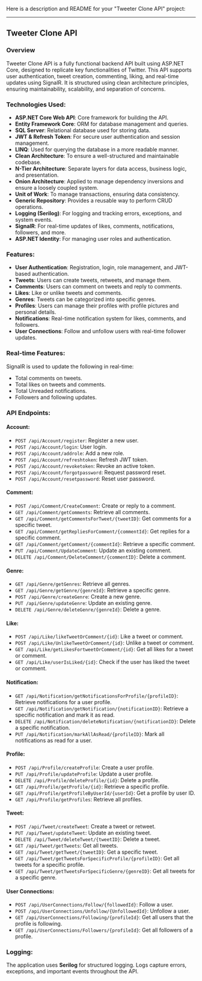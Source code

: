 Here is a description and README for your "Tweeter Clone API" project:

---

## Tweeter Clone API

### Overview
Tweeter Clone API is a fully functional backend API built using ASP.NET Core, designed to replicate key functionalities of Twitter. This API supports user authentication, tweet creation, commenting, liking, and real-time updates using SignalR. It is structured using clean architecture principles, ensuring maintainability, scalability, and separation of concerns.

### Technologies Used:
- **ASP.NET Core Web API**: Core framework for building the API.
- **Entity Framework Core**: ORM for database management and queries.
- **SQL Server**: Relational database used for storing data.
- **JWT & Refresh Token**: For secure user authentication and session management.
- **LINQ**: Used for querying the database in a more readable manner.
- **Clean Architecture**: To ensure a well-structured and maintainable codebase.
- **N-Tier Architecture**: Separate layers for data access, business logic, and presentation.
- **Onion Architecture**: Applied to manage dependency inversions and ensure a loosely coupled system.
- **Unit of Work**: To manage transactions, ensuring data consistency.
- **Generic Repository**: Provides a reusable way to perform CRUD operations.
- **Logging (Serilog)**: For logging and tracking errors, exceptions, and system events.
- **SignalR**: For real-time updates of likes, comments, notifications, followers, and more.
- **ASP.NET Identity**: For managing user roles and authentication.

### Features:
- **User Authentication**: Registration, login, role management, and JWT-based authentication.
- **Tweets**: Users can create tweets, retweets, and manage them.
- **Comments**: Users can comment on tweets and reply to comments.
- **Likes**: Like or unlike tweets and comments.
- **Genres**: Tweets can be categorized into specific genres.
- **Profiles**: Users can manage their profiles with profile pictures and personal details.
- **Notifications**: Real-time notification system for likes, comments, and followers.
- **User Connections**: Follow and unfollow users with real-time follower updates.
  
### Real-time Features:
SignalR is used to update the following in real-time:
- Total comments on tweets.
- Total likes on tweets and comments.
- Total Unreaded notifications.
- Followers and following updates.

### API Endpoints:

#### Account:
- `POST /api/Account/register`: Register a new user.
- `POST /api/Account/login`: User login.
- `POST /api/Account/addrole`: Add a new role.
- `POST /api/Account/refreshtoken`: Refresh JWT token.
- `POST /api/Account/revoketoken`: Revoke an active token.
- `POST /api/Account/forgotpassword`: Request password reset.
- `POST /api/Account/resetpassword`: Reset user password.

#### Comment:
- `POST /api/Comment/CreateComment`: Create or reply to a comment.
- `GET /api/Comment/getComments`: Retrieve all comments.
- `GET /api/Comment/getCommentsForTweet/{tweetID}`: Get comments for a specific tweet.
- `GET /api/Comment/getRepliesForComment/{commentId}`: Get replies for a specific comment.
- `GET /api/Comment/getComment/{commentId}`: Retrieve a specific comment.
- `PUT /api/Comment/UpdateComment`: Update an existing comment.
- `DELETE /api/Comment/DeleteComment/{commentID}`: Delete a comment.

#### Genre:
- `GET /api/Genre/getGenres`: Retrieve all genres.
- `GET /api/Genre/getGenre/{genreId}`: Retrieve a specific genre.
- `POST /api/Genre/createGenre`: Create a new genre.
- `PUT /api/Genre/updateGenre`: Update an existing genre.
- `DELETE /api/Genre/deleteGenre/{genreId}`: Delete a genre.

#### Like:
- `POST /api/Like/likeTweetOrComment/{id}`: Like a tweet or comment.
- `POST /api/Like/UnlikeTweetOrComment/{id}`: Unlike a tweet or comment.
- `GET /api/Like/getLikesFortweetOrComment/{id}`: Get all likes for a tweet or comment.
- `GET /api/Like/userIsLiked/{id}`: Check if the user has liked the tweet or comment.

#### Notification:
- `GET /api/Notification/getNotificationsForProfile/{profileID}`: Retrieve notifications for a user profile.
- `GET /api/Notification/getNotification/{notificationID}`: Retrieve a specific notification and mark it as read.
- `DELETE /api/Notification/deleteNotification/{notificationID}`: Delete a specific notification.
- `PUT /api/Notification/markAllAsRead/{profileID}`: Mark all notifications as read for a user.

#### Profile:
- `POST /api/Profile/createProfile`: Create a user profile.
- `PUT /api/Profile/updateProfile`: Update a user profile.
- `DELETE /api/Profile/deleteProfile/{id}`: Delete a profile.
- `GET /api/Profile/getProfile/{id}`: Retrieve a specific profile.
- `GET /api/Profile/getProfileByUserId/{userId}`: Get a profile by user ID.
- `GET /api/Profile/getProfiles`: Retrieve all profiles.

#### Tweet:
- `POST /api/Tweet/createTweet`: Create a tweet or retweet.
- `PUT /api/Tweet/updateTweet`: Update an existing tweet.
- `DELETE /api/Tweet/deleteTweet/{tweetID}`: Delete a tweet.
- `GET /api/Tweet/getTweets`: Get all tweets.
- `GET /api/Tweet/getTweet/{tweetID}`: Get a specific tweet.
- `GET /api/Tweet/getTweetsForSpecificProfile/{profileID}`: Get all tweets for a specific profile.
- `GET /api/Tweet/getTweetsForSpecificGenre/{genreID}`: Get all tweets for a specific genre.

#### User Connections:
- `POST /api/UserConnections/Follow/{followedId}`: Follow a user.
- `POST /api/UserConnections/Unfollow/{UnfollowedId}`: Unfollow a user.
- `GET /api/UserConnections/Following/{profileId}`: Get all users that the profile is following.
- `GET /api/UserConnections/Followers/{profileId}`: Get all followers of a profile.

### Logging:
The application uses **Serilog** for structured logging. Logs capture errors, exceptions, and important events throughout the API.
